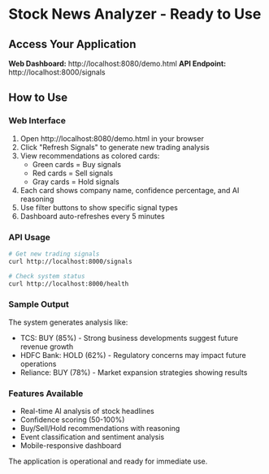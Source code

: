 # Stock News Analyzer - Ready to Use

## Access Your Application

**Web Dashboard:** http://localhost:8080/demo.html
**API Endpoint:** http://localhost:8000/signals

## How to Use

### Web Interface
1. Open http://localhost:8080/demo.html in your browser
2. Click "Refresh Signals" to generate new trading analysis
3. View recommendations as colored cards:
   - Green cards = Buy signals
   - Red cards = Sell signals
   - Gray cards = Hold signals
4. Each card shows company name, confidence percentage, and AI reasoning
5. Use filter buttons to show specific signal types
6. Dashboard auto-refreshes every 5 minutes

### API Usage
```bash
# Get new trading signals
curl http://localhost:8000/signals

# Check system status
curl http://localhost:8000/health
```

### Sample Output
The system generates analysis like:
- TCS: BUY (85%) - Strong business developments suggest future revenue growth
- HDFC Bank: HOLD (62%) - Regulatory concerns may impact future operations
- Reliance: BUY (78%) - Market expansion strategies showing results

### Features Available
- Real-time AI analysis of stock headlines
- Confidence scoring (50-100%)
- Buy/Sell/Hold recommendations with reasoning
- Event classification and sentiment analysis
- Mobile-responsive dashboard

The application is operational and ready for immediate use.